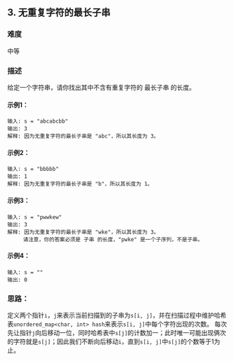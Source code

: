 ## 3. 无重复字符的最长子串
### 难度
中等
### 描述
给定一个字符串，请你找出其中不含有重复字符的 最长子串 的长度。
#### 示例1：
```
输入: s = "abcabcbb"
输出: 3 
解释: 因为无重复字符的最长子串是 "abc"，所以其长度为 3。
```

#### 示例2：
```
输入: s = "bbbbb"
输出: 1
解释: 因为无重复字符的最长子串是 "b"，所以其长度为 1。
```
#### 示例3：
```
输入: s = "pwwkew"
输出: 3
解释: 因为无重复字符的最长子串是 "wke"，所以其长度为 3。
     请注意，你的答案必须是 子串 的长度，"pwke" 是一个子序列，不是子串。
```
#### 示例4：
```
输入: s = ""
输出: 0
```
### 思路：
定义两个指针`i`，`j`来表示当前扫描到的子串为`s[i, j]`，并在扫描过程中维护哈希表`unordered_map<char, int> hash`来表示`s[i, j]`中每个字符出现的次数。
每次先让指针`j`向后移动一位，同时哈希表中`s[j]`的计数加一；此时唯一可能出现俩次的字符就是`s[j]`；因此我们不断向后移动`i`，直到`s[i, j]`中`s[j]`的个数等于1为止。
